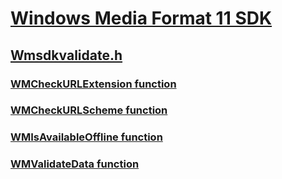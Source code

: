 # [Windows Media Format 11 SDK](../_wmformat/index.md)
## [Wmsdkvalidate.h](index.md)
### [WMCheckURLExtension function](../wmsdkvalidate/nf-wmsdkvalidate-wmcheckurlextension.md)
### [WMCheckURLScheme function](../wmsdkvalidate/nf-wmsdkvalidate-wmcheckurlscheme.md)
### [WMIsAvailableOffline function](../wmsdkvalidate/nf-wmsdkvalidate-wmisavailableoffline.md)
### [WMValidateData function](../wmsdkvalidate/nf-wmsdkvalidate-wmvalidatedata.md)
